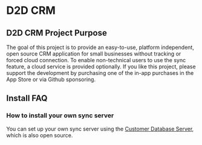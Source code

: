 # D2D CRM

## D2D CRM Project Purpose
The goal of this project is to provide an easy-to-use, platform independent, open source CRM application for small businesses without tracking or forced cloud connection. To enable non-technical users to use the sync feature, a cloud service is provided optionally. If you like this project, please support the development by purchasing one of the in-app purchases in the App Store or via Github sponsoring.

## Install FAQ

### How to install your own sync server
You can set up your own sync server using the [Customer Database Server](https://github.com/schorschii/customerdb-server), which is also open source.
